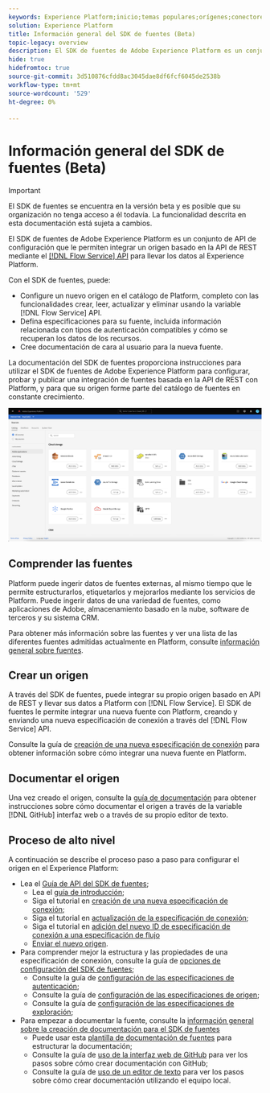 ```yaml
---
keywords: Experience Platform;inicio;temas populares;orígenes;conectores;conectores de origen;sdk de fuentes;sdk;SDK
solution: Experience Platform
title: Información general del SDK de fuentes (Beta)
topic-legacy: overview
description: El SDK de fuentes de Adobe Experience Platform es un conjunto de API de configuración que le permiten integrar un origen basado en la API de REST mediante la API de servicio de flujo para llevar los datos al Experience Platform.
hide: true
hidefromtoc: true
source-git-commit: 3d510876cfdd8ac3045dae8df6fcf6045de2538b
workflow-type: tm+mt
source-wordcount: '529'
ht-degree: 0%

---
```


# Información general del SDK de fuentes (Beta)

>[!IMPORTANT]
>
>El SDK de fuentes se encuentra en la versión beta y es posible que su organización no tenga acceso a él todavía. La funcionalidad descrita en esta documentación está sujeta a cambios.

El SDK de fuentes de Adobe Experience Platform es un conjunto de API de configuración que le permiten integrar un origen basado en la API de REST mediante el [[!DNL Flow Service] API](https://www.adobe.io/experience-platform-apis/references/flow-service/) para llevar los datos al Experience Platform.

Con el SDK de fuentes, puede:

* Configure un nuevo origen en el catálogo de Platform, completo con las funcionalidades crear, leer, actualizar y eliminar usando la variable [!DNL Flow Service] API.
* Defina especificaciones para su fuente, incluida información relacionada con tipos de autenticación compatibles y cómo se recuperan los datos de los recursos.
* Cree documentación de cara al usuario para la nueva fuente.

La documentación del SDK de fuentes proporciona instrucciones para utilizar el SDK de fuentes de Adobe Experience Platform para configurar, probar y publicar una integración de fuentes basada en la API de REST con Platform, y para que su origen forme parte del catálogo de fuentes en constante crecimiento.

![catálogo](./assets/catalog.png)

## Comprender las fuentes

Platform puede ingerir datos de fuentes externas, al mismo tiempo que le permite estructurarlos, etiquetarlos y mejorarlos mediante los servicios de Platform. Puede ingerir datos de una variedad de fuentes, como aplicaciones de Adobe, almacenamiento basado en la nube, software de terceros y su sistema CRM.

Para obtener más información sobre las fuentes y ver una lista de las diferentes fuentes admitidas actualmente en Platform, consulte [información general sobre fuentes](../home.md).

## Crear un origen

A través del SDK de fuentes, puede integrar su propio origen basado en API de REST y llevar sus datos a Platform con [!DNL Flow Service]. El SDK de fuentes le permite integrar una nueva fuente con Platform, creando y enviando una nueva especificación de conexión a través del [!DNL Flow Service] API.

Consulte la guía de [creación de una nueva especificación de conexión](./api/api-overview.md) para obtener información sobre cómo integrar una nueva fuente en Platform.

## Documentar el origen

Una vez creado el origen, consulte la [guía de documentación](./documentation/doc-overview.md) para obtener instrucciones sobre cómo documentar el origen a través de la variable [!DNL GitHub] interfaz web o a través de su propio editor de texto.

## Proceso de alto nivel

A continuación se describe el proceso paso a paso para configurar el origen en el Experience Platform:

* Lea el [Guía de API del SDK de fuentes](./api/api-overview.md);
   * Lea el [guía de introducción](./api/getting-started.md);
   * Siga el tutorial en [creación de una nueva especificación de conexión](./api/create.md);
   * Siga el tutorial en [actualización de la especificación de conexión](./api/update-connection-specs.md);
   * Siga el tutorial en [adición del nuevo ID de especificación de conexión a una especificación de flujo](./api/update-flow-specs.md)
   * [Enviar el nuevo origen](./api/submit.md).
* Para comprender mejor la estructura y las propiedades de una especificación de conexión, consulte la guía de [opciones de configuración del SDK de fuentes](./config/config.md);
   * Consulte la guía de [configuración de las especificaciones de autenticación](./config/authspec.md);
   * Consulte la guía de [configuración de las especificaciones de origen](./config/sourcespec.md);
   * Consulte la guía de [configuración de las especificaciones de exploración](./config/explorespec.md);
* Para empezar a documentar la fuente, consulte la [información general sobre la creación de documentación para el SDK de fuentes](./documentation/doc-overview.md)
   * Puede usar esta [plantilla de documentación de fuentes](./documentation/template.md) para estructurar la documentación;
   * Consulte la guía de [uso de la interfaz web de GitHub](./documentation/github.md) para ver los pasos sobre cómo crear documentación con GitHub;
   * Consulte la guía de [uso de un editor de texto](./documentation/text-editor.md) para ver los pasos sobre cómo crear documentación utilizando el equipo local.

